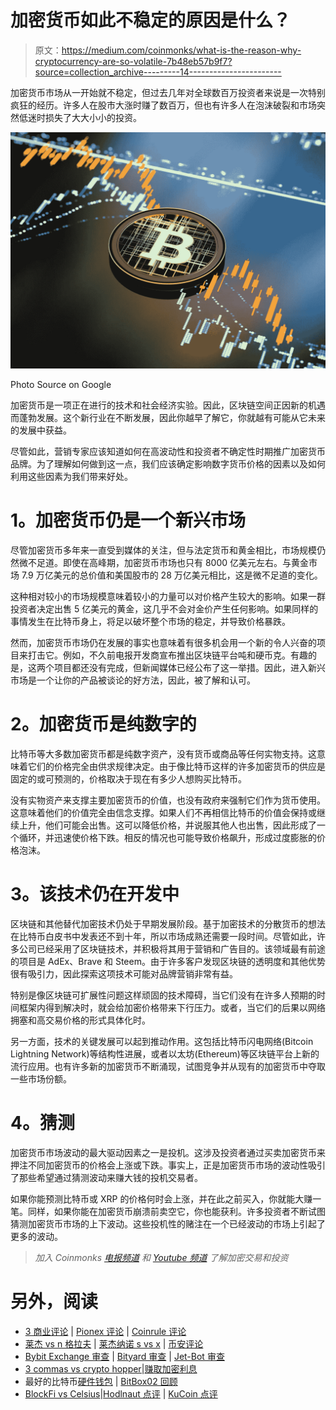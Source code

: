 # 加密货币如此不稳定的原因是什么？

> 原文：<https://medium.com/coinmonks/what-is-the-reason-why-cryptocurrency-are-so-volatile-7b48eb57b9f7?source=collection_archive---------14----------------------->

加密货币市场从一开始就不稳定，但过去几年对全球数百万投资者来说是一次特别疯狂的经历。许多人在股市大涨时赚了数百万，但也有许多人在泡沫破裂和市场突然低迷时损失了大大小小的投资。

![](img/bc865e84a4e7531a974c7a0cec4a1347.png)

Photo Source on Google

加密货币是一项正在进行的技术和社会经济实验。因此，区块链空间正因新的机遇而蓬勃发展。这个新行业在不断发展，因此你越早了解它，你就越有可能从它未来的发展中获益。

尽管如此，营销专家应该知道如何在高波动性和投资者不确定性时期推广加密货币品牌。为了理解如何做到这一点，我们应该确定影响数字货币价格的因素以及如何利用这些因素为我们带来好处。

# **1。加密货币仍是一个新兴市场**

尽管加密货币多年来一直受到媒体的关注，但与法定货币和黄金相比，市场规模仍然微不足道。即使在高峰期，加密货币市场也只有 8000 亿美元左右。与黄金市场 7.9 万亿美元的总价值和美国股市的 28 万亿美元相比，这是微不足道的变化。

这种相对较小的市场规模意味着较小的力量可以对价格产生较大的影响。如果一群投资者决定出售 5 亿美元的黄金，这几乎不会对金价产生任何影响。如果同样的事情发生在比特币身上，将足以破坏整个市场的稳定，并导致价格暴跌。

然而，加密货币市场仍在发展的事实也意味着有很多机会用一个新的令人兴奋的项目来打击它。例如，不久前电报开发商宣布推出区块链平台吨和硬币克。有趣的是，这两个项目都还没有完成，但新闻媒体已经公布了这一举措。因此，进入新兴市场是一个让你的产品被谈论的好方法，因此，被了解和认可。

# **2。加密货币是纯数字的**

比特币等大多数加密货币都是纯数字资产，没有货币或商品等任何实物支持。这意味着它们的价格完全由供求规律决定。由于像比特币这样的许多加密货币的供应是固定的或可预测的，价格取决于现在有多少人想购买比特币。

没有实物资产来支撑主要加密货币的价值，也没有政府来强制它们作为货币使用。这意味着他们的价值完全由信念支撑。如果人们不再相信比特币的价值会保持或继续上升，他们可能会出售。这可以降低价格，并说服其他人也出售，因此形成了一个循环，并迅速使价格下跌。相反的情况也可能导致价格飙升，形成过度膨胀的价格泡沫。

# **3。该技术仍在开发中**

区块链和其他替代加密技术仍处于早期发展阶段。基于加密技术的分散货币的想法在比特币白皮书中发表还不到十年，所以市场成熟还需要一段时间。尽管如此，许多公司已经采用了区块链技术，并积极将其用于营销和广告目的。该领域最有前途的项目是 AdEx、Brave 和 Steem。由于许多客户发现区块链的透明度和其他优势很有吸引力，因此探索这项技术可能对品牌营销非常有益。

特别是像区块链可扩展性问题这样顽固的技术障碍，当它们没有在许多人预期的时间框架内得到解决时，就会给加密价格带来下行压力。或者，当它们的后果以网络拥塞和高交易价格的形式具体化时。

另一方面，技术的关键发展可以起到推动作用。这包括比特币闪电网络(Bitcoin Lightning Network)等结构性进展，或者以太坊(Ethereum)等区块链平台上新的流行应用。也有许多新的加密货币不断涌现，试图竞争并从现有的加密货币中夺取一些市场份额。

# **4。猜测**

加密货币市场波动的最大驱动因素之一是投机。这涉及投资者通过买卖加密货币来押注不同加密货币的价格会上涨或下跌。事实上，正是加密货币市场的波动性吸引了那些希望通过猜测波动来赚大钱的投机交易者。

如果你能预测比特币或 XRP 的价格何时会上涨，并在此之前买入，你就能大赚一笔。同样，如果你能在加密货币崩溃前卖空它，你也能获利。许多投资者不断试图猜测加密货币市场的上下波动。这些投机性的赌注在一个已经波动的市场上引起了更多的波动。

> *加入 Coinmonks* [*电报频道*](https://t.me/coincodecap) *和* [*Youtube 频道*](https://www.youtube.com/c/coinmonks/videos) *了解加密交易和投资*

# 另外，阅读

*   [3 商业评论](/coinmonks/3commas-review-an-excellent-crypto-trading-bot-2020-1313a58bec92) | [Pionex 评论](https://coincodecap.com/pionex-review-exchange-with-crypto-trading-bot) | [Coinrule 评论](/coinmonks/coinrule-review-2021-a-beginner-friendly-crypto-trading-bot-daf0504848ba)
*   [莱杰 vs n 格拉夫](/coinmonks/ledger-vs-ngrave-zero-7e40f0c1d694) | [莱杰纳诺 s vs x](/coinmonks/ledger-nano-s-vs-x-battery-hardware-price-storage-59a6663fe3b0) | [币安评论](/coinmonks/binance-review-ee10d3bf3b6e)
*   [Bybit Exchange 审查](/coinmonks/bybit-exchange-review-dbd570019b71) | [Bityard 审查](https://coincodecap.com/bityard-reivew) | [Jet-Bot 审查](https://coincodecap.com/jet-bot-review)
*   [3 commas vs crypto hopper](/coinmonks/3commas-vs-pionex-vs-cryptohopper-best-crypto-bot-6a98d2baa203)|[赚取加密利息](/coinmonks/earn-crypto-interest-b10b810fdda3)
*   最好的比特币[硬件钱包](/coinmonks/hardware-wallets-dfa1211730c6) | [BitBox02 回顾](/coinmonks/bitbox02-review-your-swiss-bitcoin-hardware-wallet-c36c88fff29)
*   [BlockFi vs Celsius](/coinmonks/blockfi-vs-celsius-vs-hodlnaut-8a1cc8c26630)|[Hodlnaut 点评](/coinmonks/hodlnaut-review-best-way-to-hodl-is-to-earn-interest-on-your-bitcoin-6658a8c19edf) | [KuCoin 点评](https://coincodecap.com/kucoin-review)